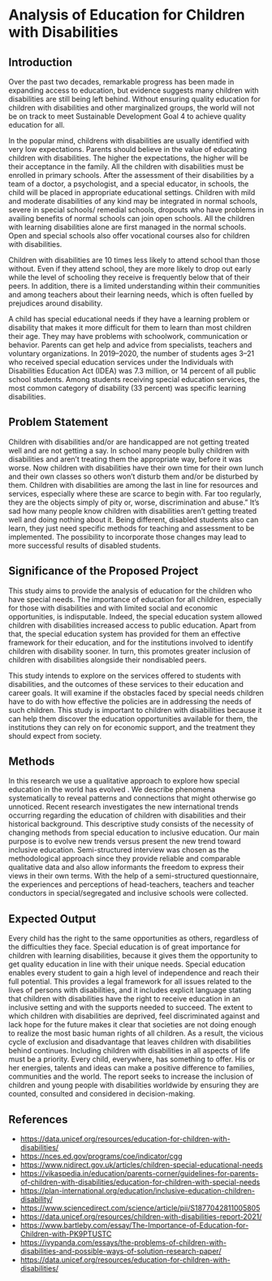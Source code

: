 # Analysis of Education for Children with Disabilities

## Introduction
Over the past two decades, remarkable progress has been made in expanding access to education, but evidence suggests many children with disabilities are still being left behind. Without ensuring quality education for children with disabilities and other marginalized groups, the world will not be on track to meet Sustainable Development Goal 4 to achieve quality education for all.  

In the popular mind, childrens with disabilities are usually identified with very low expectations. Parents should believe in the value of educating children with disabilities. The higher the expectations, the higher will be their acceptance in the family. All the children with disabilities must be enrolled in primary schools. After the assessment of their disabilities by a team of a doctor, a psychologist, and a special educator, in schools, the child will be placed in appropriate educational settings. Children with mild and moderate disabilities of any kind may be integrated in normal schools, severe in special schools/ remedial schools, dropouts who have problems in availing benefits of normal schools can join open schools. All the children with learning disabilities alone are first managed in the normal schools. Open and special schools also offer vocational courses also for children with disabilities.

Children with disabilities are 10 times less likely to attend school than those without. Even if they attend school, they are more likely to drop out early while the level of schooling they receive is frequently below that of their peers. In addition, there is a limited understanding within their communities and among teachers about their learning needs, which is often fuelled by prejudices around disability.

A child has special educational needs if they have a learning problem or disability that makes it more difficult for them to learn than most children their age. They may have problems with schoolwork, communication or behavior. Parents can get help and advice from specialists, teachers and voluntary organizations. In 2019–2020, the number of students ages 3–21 who received special education services under the Individuals with Disabilities Education Act (IDEA) was 7.3 million, or 14 percent of all public school students. Among students receiving special education services, the most common category of disability (33 percent) was specific learning disabilities.

## Problem Statement
Children with disabilities and/or are handicapped are not getting treated well and are not getting a say. In school many people bully children with disabilities and aren’t treating them the appropriate way, before it was worse. Now children with disabilities have their own time for their own lunch and their own classes so others won’t disturb them and/or be disturbed by them. Children with disabilities are among the last in line for resources and services, especially where these are scarce to begin with. Far too regularly, they are the objects simply of pity or, worse, discrimination and abuse.” It’s sad how many people know children with disabilities aren’t getting treated well and doing nothing about it. Being different, disabled students also can learn, they just need specific methods for teaching and assessment to be implemented. The possibility to incorporate those changes may lead to more successful results of disabled students.

## Significance of the Proposed Project
This study aims to provide the analysis of education for the children who have special needs. The importance of education for all children, especially for those with disabilities and with limited social and economic opportunities, is indisputable. Indeed, the special education system allowed children with disabilities increased access to public education. Apart from that, the special education system has provided for them an effective framework for their education, and for the institutions involved to identify children with disability sooner. In turn, this promotes greater inclusion of children with disabilities alongside their nondisabled peers.

This study intends to explore on the services offered to students with disabilities, and the outcomes of these services to their education and career goals. It will examine if the obstacles faced by special needs children have to do with how effective the policies are in addressing the needs of such children. This study is important to children with disabilities because it can help them discover the education opportunities available for them, the institutions they can rely on for economic support, and the treatment they should expect from society. 

## Methods
In this research we use a qualitative approach to explore how special education in the world has evolved . We describe phenomena systematically to reveal patterns and connections that might otherwise go unnoticed. Recent research investigates the new international trends occurring regarding the education of children with disabilities and their historical background. This descriptive study consists of the necessity of changing methods from special education to inclusive education. Our main purpose is to evolve new trends versus present the new trend toward inclusive education. Semi-structured  interview was  chosen  as  the methodological approach since they provide reliable and comparable qualitative data and also allow informants the freedom  to express  their views  in their  own  terms. With  the  help  of a semi-structured  questionnaire,  the experiences  and  perceptions  of  head-teachers,  teachers and  teacher  conductors  in  special/segregated  and inclusive schools were collected. 

## Expected Output
Every child has the right to the same opportunities as others, regardless of the difficulties they face. Special education is of great importance for children with learning disabilities, because it gives them the opportunity to get quality education in line with their unique needs. Special education enables every student to gain a high level of independence and reach their full potential.  This provides a legal framework for all issues related to the lives of persons with disabilities, and it includes explicit language stating that children with disabilities have the right to receive education in an inclusive setting and with the supports needed to succeed. The extent to which children with disabilities are deprived, feel discriminated against and lack hope for the future makes it clear that societies are not doing enough to realize the most basic human rights of all children. As a result, the vicious cycle of exclusion and disadvantage that leaves children with disabilities behind continues. Including children with disabilities in all aspects of life must be a priority. Every child, everywhere, has something to offer. His or her energies, talents and ideas can make a positive difference to families, communities and the world. The report seeks to increase the inclusion of children and young people with disabilities worldwide by ensuring they are counted, consulted and considered in decision-making.

## References
- https://data.unicef.org/resources/education-for-children-with-disabilities/
- https://nces.ed.gov/programs/coe/indicator/cgg
- https://www.nidirect.gov.uk/articles/children-special-educational-needs
- https://vikaspedia.in/education/parents-corner/guidelines-for-parents-of-children-with-disabilities/education-for-children-with-special-needs
- https://plan-international.org/education/inclusive-education-children-disability/
- https://www.sciencedirect.com/science/article/pii/S1877042811005805
- https://data.unicef.org/resources/children-with-disabilities-report-2021/
- https://www.bartleby.com/essay/The-Importance-of-Education-for-Children-with-PK9PTUSTC
- https://ivypanda.com/essays/the-problems-of-children-with-disabilities-and-possible-ways-of-solution-research-paper/
- https://data.unicef.org/resources/education-for-children-with-disabilities/

